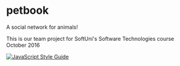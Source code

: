 # petbook
A social network for animals!

This is our team project for SoftUni's Software Technologies course October 2016


[![JavaScript Style Guide](https://cdn.rawgit.com/feross/standard/master/badge.svg)](https://github.com/feross/standard)

